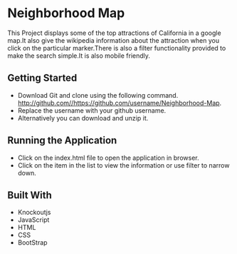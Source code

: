 # Neighborhood Map

This Project displays some of the top attractions of California in a google map.It also give the wikipedia information about the attraction when you click on the particular marker.There is also a filter functionality provided to make the search simple.It is also mobile friendly.

## Getting Started

* Download Git and clone using the following command.
           http://github.com//https://github.com/username/Neighborhood-Map.
* Replace the username with your github username.
* Alternatively you can download and unzip it.

## Running the Application

* Click on the index.html file to open the application in browser.
* Click on the item in the list to view the information or use filter to narrow down.

## Built With

* Knockoutjs
* JavaScript
* HTML
* CSS
* BootStrap
